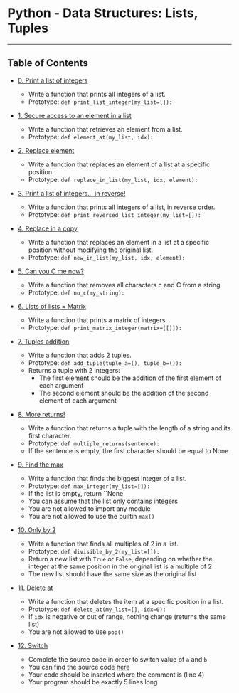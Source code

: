 # Python - Data Structures: Lists, Tuples

---

## Table of Contents
  * [0. Print a list of integers]()
    - Write a function that prints all integers of a list.
    - Prototype: `def print_list_integer(my_list=[]):`

  * [1. Secure access to an element in a list]()
    - Write a function that retrieves an element from a list.
    - Prototype: `def element_at(my_list, idx):`

  * [2. Replace element]()
    - Write a function that replaces an element of a list at a specific position.
    - Prototype: `def replace_in_list(my_list, idx, element):`

  * [3. Print a list of integers... in reverse!]()
    - Write a function that prints all integers of a list, in reverse order.
    - Prototype: `def print_reversed_list_integer(my_list=[]):`

  * [4. Replace in a copy]()
    - Write a function that replaces an element in a list at a specific position without modifying the original list.
    - Prototype: `def new_in_list(my_list, idx, element):`

  * [5. Can you C me now?]()
    - Write a function that removes all characters c and C from a string.
    - Prototype: `def no_c(my_string):`

  * [6. Lists of lists = Matrix]()
    - Write a function that prints a matrix of integers.
    - Prototype: `def print_matrix_integer(matrix=[[]]):`

  * [7. Tuples addition]()
    - Write a function that adds 2 tuples.
    - Prototype: `def add_tuple(tuple_a=(), tuple_b=()):`
    - Returns a tuple with 2 integers:
         - The first element should be the addition of the first element of each argument
         - The second element should be the addition of the second element of each argument

  * [8. More returns!]()
    - Write a function that returns a tuple with the length of a string and its first character.
    - Prototype: `def multiple_returns(sentence):`
    - If the sentence is empty, the first character should be equal to None

  * [9. Find the max]()
    - Write a function that finds the biggest integer of a list.
    - Prototype: `def max_integer(my_list=[]):`
    - If the list is empty, return ``None
    - You can assume that the list only contains integers
    - You are not allowed to import any module
    - You are not allowed to use the builtin `max()`

  * [10. Only by 2]()
    - Write a function that finds all multiples of 2 in a list.
    - Prototype: `def divisible_by_2(my_list=[]):`
    - Return a new list with `True` or `False`, depending on whether the integer at the same position in the original list is a multiple of 2
    - The new list should have the same size as the original list

  * [11. Delete at]()
    - Write a function that deletes the item at a specific position in a list.
    - Prototype: `def delete_at(my_list=[], idx=0):`
    - If `idx` is negative or out of range, nothing change (returns the same list)
    - You are not allowed to use `pop()`

  * [12. Switch]()
    - Complete the source code in order to switch value of `a` and `b`
    - You can find the source code [here](https://github.com/hs-hq/0x03.py/blob/main/12-switch_py)
    - Your code should be inserted where the comment is (line 4)
    - Your program should be exactly 5 lines long

